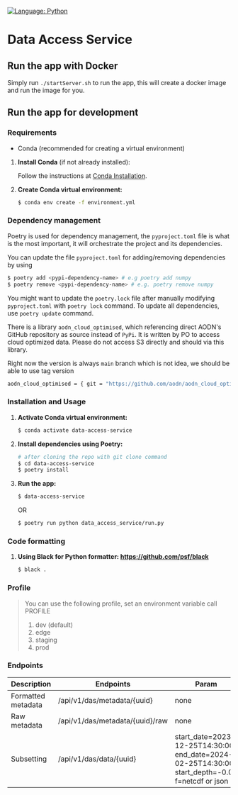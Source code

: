 [![Language: Python](https://img.shields.io/badge/Language-Python-blue.svg)](https://www.python.org/)

# Data Access Service

## Run the app with Docker

Simply run `./startServer.sh` to run the app, this will create a docker image and run the image for you.

## Run the app for development

### Requirements

- Conda (recommended for creating a virtual environment)

1. **Install Conda** (if not already installed):

   Follow the instructions at [Conda Installation](https://docs.conda.io/projects/conda/en/latest/user-guide/install/index.html).

2. **Create Conda virtual environment:**

    ```bash
    $ conda env create -f environment.yml
    ```

### Dependency management

Poetry is used for dependency management, the `pyproject.toml` file is what is the most important, it will orchestrate the project and its dependencies.

You can update the file `pyproject.toml` for adding/removing dependencies by using

```bash
$ poetry add <pypi-dependency-name> # e.g poetry add numpy
$ poetry remove <pypi-dependency-name> # e.g. poetry remove numpy
```

You might want to update the `poetry.lock` file after manually modifying `pyproject.toml` with `poetry lock` command. To update all dependencies, use `poetry update` command.

There is a library `aodn_cloud_optimised`, which referencing direct AODN's GitHub repository as source instead of `PyPi`. It is written by PO to access
cloud optimized data. Please do not access S3 directly and should via this library.

Right now the version is always `main` branch which is not idea, we should be able to use tag version

```bash
aodn_cloud_optimised = { git = "https://github.com/aodn/aodn_cloud_optimised.git", branch = "main" }
```

### Installation and Usage

1. **Activate Conda virtual environment:**

    ```bash
    $ conda activate data-access-service
    ```

2. **Install dependencies using Poetry:**

    ```bash
    # after cloning the repo with git clone command
    $ cd data-access-service
    $ poetry install
    ```

3. **Run the app:**

    ```bash
    $ data-access-service
    ```
   OR

   ```bash
   $ poetry run python data_access_service/run.py
   ```

### Code formatting

1. **Using Black for Python formatter: https://github.com/psf/black**

    ```bash
    $ black .
    ```
      
### Profile
> You can use the following profile, set an environment variable call PROFILE
> 1. dev (default)
> 2. edge
> 3. staging
> 4. prod

### Endpoints

| Description        | Endpoints                          | Param                                                                                          | Environment                                                                   |
|--------------------|----------------------------------------|------------------------------------------------------------------------------------------------|-------------------------------------------------------------------------------|
| Formatted metadata | /api/v1/das/metadata/{uuid}  | none                                                                                           | ALL                                                                           | 
| Raw metadata       | /api/v1/das/metadata/{uuid}/raw | none                                                                                           | ALL                                                                      | 
| Subsetting         | /api/v1/das/data/{uuid} | start_date=2023-12-25T14:30:00 end_date=2024-02-25T14:30:00 start_depth=-0.06 f=netcdf or json | ALL |
